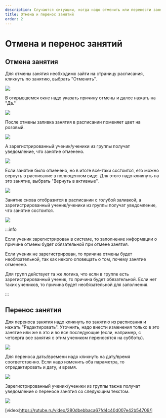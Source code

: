 ```yaml
---
description: Случаются ситуации, когда надо отменить или перенести занятие
title: Отмена и перенос занятий
order: 2
---
```


# Отмена и перенос занятий

## Отмена занятия

Для отмены занятия необходимо зайти на страницу расписания, кликнуть по занятию, выбрать "Отменить".

![](<../.gitbook/assets/image (107).png>)

В открывшемся окне надо указать причину отмены и далее нажать на "Да."

![](<../.gitbook/assets/image (108).png>)

После отмены заливка занятия в расписании поменяет цвет на розовый.

![](<../.gitbook/assets/image (109).png>)

А зарегистрированный ученик/ученики из группы получат уведомление, что занятие отменено.

![](<../.gitbook/assets/image (110).png>)

Если занятие было отменено, но в итоге всё-таки состоится, его можно вернуть в расписание в полноценном виде. Для этого надо кликнуть на это занятие, выбрать "Вернуть в активные".

![](<../.gitbook/assets/image (111).png>)

Занятие снова отобразится в расписании с голубой заливкой, а зарегистрированный ученик/ученики из группы получат уведомление, что занятие состоится.

![](<../.gitbook/assets/image (112).png>)

:::info

Если ученик зарегистрирован в системе, то заполнение информации о причине отмены будет обязательной при отмене занятия.

Если ученик не зарегистрирован, то причина отмены будет необязательной, так как некого оповещать о том, почему занятие отменено.

Для групп действует та же логика, что если в группе есть зарегистрированный ученик, то причина будет обязательной. Если нет таких учеников, то причина будет необязательной для заполнения.

:::

## Перенос занятия

Для переноса занятия надо кликнуть по занятию из расписания и нажать "Редактировать". Уточнить, надо внести изменения только в это занятие или же в это и во все последующие (если, например, с четверга все занятия с этим учеником переносятся на субботы).

![](<../.gitbook/assets/image (23).png>)

Для переноса даты/времени надо кликнуть на дату/время соответственно. Если надо изменить оба параметра, то отредактировать и дату, и время.

![](<../.gitbook/assets/image (24).png>)

Зарегистрированный ученик/ученики из группы также получат уведомление о переносе занятия со следующим текстом.

![](<../.gitbook/assets/image (25).png>)

[video:https://rutube.ru/video/280dbebbaca67fd4c40d007e42b54709/]